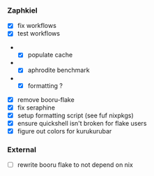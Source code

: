 ### Zaphkiel

- [x] fix workflows
- [x] test workflows
- - [x] populate cache
- - [x] aphrodite benchmark
- - [x] formatting ?
- [x] remove booru-flake
- [x] fix seraphine
- [x] setup formatting script (see fuf nixpkgs)
- [x] ensure quickshell isn't broken for flake users
- [x] figure out colors for kurukurubar

### External

- [ ] rewrite booru flake to not depend on nix
